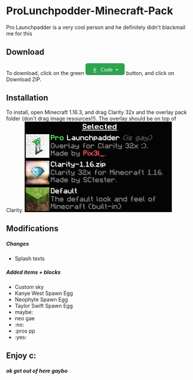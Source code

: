 # ProLunchpodder-Minecraft-Pack
Pro Launchpadder is a very cool person and he definitely didn't blackmail me for this

## Download
To download, click on the green ![code](https://raw.githubusercontent.com/WhosPix3l/ProLunchpodder-Minecraft-Pack/main/Image%20Resources/code.png) button, and click on Download ZIP.

## Installation
To install, open Minecraft 1.16.3, and drag Clarity 32x and the overlay pack folder (don't drag image resources!!). The overlay should be on top of Clarity.
![selected.png](https://raw.githubusercontent.com/WhosPix3l/ProLunchpodder-Minecraft-Pack/main/Image%20Resources/selected.png)

## Modifications
##### Changes
* Splash texts

##### Added items + blocks
* Custom sky
* Kanye West Spawn Egg
* Neophyte Spawn Egg
* Taylor Swift Spawn Egg
* maybe:
* neo gae
* :no:
* :pros pp
* :yes:

## Enjoy c:
##### ok get out of here gaybo
